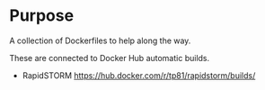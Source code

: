 # Purpose

A collection of Dockerfiles to help along the way. 

These are connected to Docker Hub automatic builds.

  - RapidSTORM https://hub.docker.com/r/tp81/rapidstorm/builds/

